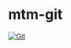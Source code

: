 # mtm-git

[![Git](https://app.soluble.cloud/api/v1/public/badges/475af0d4-8cdd-4658-882a-94416676eec9.svg?orgId=387173487776)](https://app.soluble.cloud/repos/details/github.com/lhasadreams/mtm-git?orgId=387173487776)  

